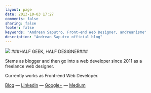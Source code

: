 ```yaml
---
layout: page
date: 2013-10-03 17:27
comments: false
sharing: false
footer: false
keywords: "Andrean Saputro, Front-end Web Designer, andreanisme"
description: "Andrean Saputro official blog"
---
```

![](http://farm8.staticflickr.com/7327/10067109224_9ea216d3c6_o.png)
###HALF GEEK, HALF DESIGNER###

Stems as blogger and then go into a web developer since 2011 as a freelance web designer.

Currently works as Front-end Web Developer.

<a href="{{ root_url }}/archives">Blog</a> — [Linkedin](http://id.linkedin.com/in/andreanisme/ "Andrean Saputro's Linkedin") — [Google+](http://plus.google.com/117523789598736054798 "Andrean Saputro's Google Plus") — [Medium](https://medium.com/@andreanisme "Post on Medium.com")
